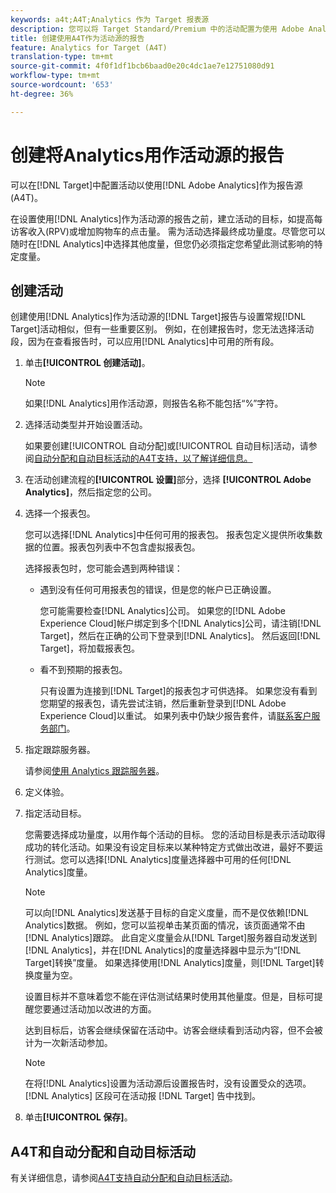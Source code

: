 ```yaml
---
keywords: a4t;A4T;Analytics 作为 Target 报表源
description: 您可以将 Target Standard/Premium 中的活动配置为使用 Adobe Analytics 作为报表源 (A4T)。
title: 创建使用A4T作为活动源的报告
feature: Analytics for Target (A4T)
translation-type: tm+mt
source-git-commit: 4f0f1df1bcb6baad0e20c4dc1ae7e12751080d91
workflow-type: tm+mt
source-wordcount: '653'
ht-degree: 36%

---
```



# 创建将Analytics用作活动源的报告

可以在[!DNL Target]中配置活动以使用[!DNL Adobe Analytics]作为报告源(A4T)。

在设置使用[!DNL Analytics]作为活动源的报告之前，建立活动的目标，如提高每访客收入(RPV)或增加购物车的点击量。 需为活动选择最终成功量度。尽管您可以随时在[!DNL Analytics]中选择其他度量，但您仍必须指定您希望此测试影响的特定度量。

## 创建活动

创建使用[!DNL Analytics]作为活动源的[!DNL Target]报告与设置常规[!DNL Target]活动相似，但有一些重要区别。 例如，在创建报告时，您无法选择活动段，因为在查看报告时，可以应用[!DNL Analytics]中可用的所有段。

1. 单击&#x200B;**[!UICONTROL 创建活动]**。

   >[!NOTE]
   >
   >如果[!DNL Analytics]用作活动源，则报告名称不能包括“%”字符。

1. 选择活动类型并开始设置活动。

   如果要创建[!UICONTROL 自动分配]或[!UICONTROL 自动目标]活动，请参阅[自动分配和自动目标活动的A4T支持，以了解详细信息。](/help/c-integrating-target-with-mac/a4t/a4t-at-aa.md)

1. 在活动创建流程的&#x200B;**[!UICONTROL 设置]**&#x200B;部分，选择 **[!UICONTROL Adobe Analytics]**，然后指定您的公司。
1. 选择一个报表包。

   您可以选择[!DNL Analytics]中任何可用的报表包。 报表包定义提供所收集数据的位置。报表包列表中不包含虚拟报表包。

   选择报表包时，您可能会遇到两种错误：

   * 遇到没有任何可用报表包的错误，但是您的帐户已正确设置。

      您可能需要检查[!DNL Analytics]公司。 如果您的[!DNL Adobe Experience Cloud]帐户绑定到多个[!DNL Analytics]公司，请注销[!DNL Target]，然后在正确的公司下登录到[!DNL Analytics]。 然后返回[!DNL Target]，将加载报表包。

   * 看不到预期的报表包。

      只有设置为连接到[!DNL Target]的报表包才可供选择。 如果您没有看到您期望的报表包，请先尝试注销，然后重新登录到[!DNL Adobe Experience Cloud]以重试。
   如果列表中仍缺少报告套件，请[联系客户服务部门](/help/cmp-resources-and-contact-information.md#reference_ACA3391A00EF467B87930A450050077C)。

1. 指定跟踪服务器。

   请参阅[使用 Analytics 跟踪服务器](/help/c-integrating-target-with-mac/a4t/analytics-tracking-server.md#task_72077BA7E93C4A65A715A18F32228823)。

1. 定义体验。
1. 指定活动目标。

   您需要选择成功量度，以用作每个活动的目标。 您的活动目标是表示活动取得成功的转化活动。如果没有设定目标来以某种特定方式做出改进，最好不要运行测试。您可以选择[!DNL Analytics]度量选择器中可用的任何[!DNL Analytics]度量。

   >[!NOTE]
   >
   >可以向[!DNL Analytics]发送基于目标的自定义度量，而不是仅依赖[!DNL Analytics]数据。 例如，您可以监视单击某页面的情况，该页面通常不由[!DNL Analytics]跟踪。 此自定义度量会从[!DNL Target]服务器自动发送到[!DNL Analytics]，并在[!DNL Analytics]的度量选择器中显示为“[!DNL Target]转换”度量。 如果选择使用[!DNL Analytics]度量，则[!DNL Target]转换度量为空。

   设置目标并不意味着您不能在评估测试结果时使用其他量度。但是，目标可提醒您要通过活动加以改进的方面。

   达到目标后，访客会继续保留在活动中。访客会继续看到活动内容，但不会被计为一次新活动参加。

   >[!NOTE]
   >
   >在将[!DNL Analytics]设置为活动源后设置报告时，没有设置受众的选项。 [!DNL Analytics] 区段可在活动报 [!DNL Target] 告中找到。

1. 单击&#x200B;**[!UICONTROL 保存]**。

## A4T和自动分配和自动目标活动

有关详细信息，请参阅[A4T支持自动分配和自动目标活动](/help/c-integrating-target-with-mac/a4t/a4t-at-aa.md)。